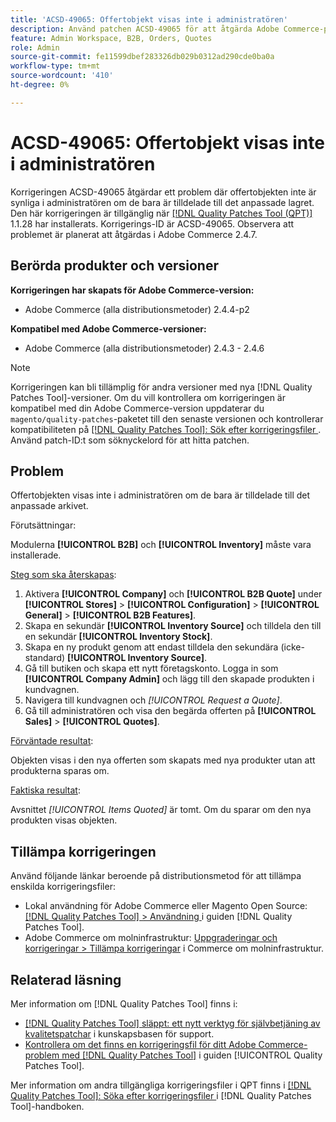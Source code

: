 ```yaml
---
title: 'ACSD-49065: Offertobjekt visas inte i administratören'
description: Använd patchen ACSD-49065 för att åtgärda Adobe Commerce-problemet där offertobjekten inte syns i administratören om de bara tilldelats det anpassade lagret.
feature: Admin Workspace, B2B, Orders, Quotes
role: Admin
source-git-commit: fe11599dbef283326db029b0312ad290cde0ba0a
workflow-type: tm+mt
source-wordcount: '410'
ht-degree: 0%

---
```


# ACSD-49065: Offertobjekt visas inte i administratören

Korrigeringen ACSD-49065 åtgärdar ett problem där offertobjekten inte är synliga i administratören om de bara är tilldelade till det anpassade lagret. Den här korrigeringen är tillgänglig när [[!DNL Quality Patches Tool (QPT)]](https://experienceleague.adobe.com/en/docs/commerce-knowledge-base/kb/announcements/commerce-announcements/magento-quality-patches-released-new-tool-to-self-serve-quality-patches) 1.1.28 har installerats. Korrigerings-ID är ACSD-49065. Observera att problemet är planerat att åtgärdas i Adobe Commerce 2.4.7.

## Berörda produkter och versioner

**Korrigeringen har skapats för Adobe Commerce-version:**

* Adobe Commerce (alla distributionsmetoder) 2.4.4-p2

**Kompatibel med Adobe Commerce-versioner:**

* Adobe Commerce (alla distributionsmetoder) 2.4.3 - 2.4.6

>[!NOTE]
>
>Korrigeringen kan bli tillämplig för andra versioner med nya [!DNL Quality Patches Tool]-versioner. Om du vill kontrollera om korrigeringen är kompatibel med din Adobe Commerce-version uppdaterar du `magento/quality-patches`-paketet till den senaste versionen och kontrollerar kompatibiliteten på [[!DNL Quality Patches Tool]: Sök efter korrigeringsfiler ](https://experienceleague.adobe.com/tools/commerce-quality-patches/index.html). Använd patch-ID:t som söknyckelord för att hitta patchen.

## Problem

Offertobjekten visas inte i administratören om de bara är tilldelade till det anpassade arkivet.

Förutsättningar:

Modulerna **[!UICONTROL B2B]** och **[!UICONTROL Inventory]** måste vara installerade.

<u>Steg som ska återskapas</u>:

1. Aktivera **[!UICONTROL Company]** och **[!UICONTROL B2B Quote]** under **[!UICONTROL Stores]** > **[!UICONTROL Configuration]** > **[!UICONTROL General]** > **[!UICONTROL B2B Features]**.
1. Skapa en sekundär **[!UICONTROL Inventory Source]** och tilldela den till en sekundär **[!UICONTROL Inventory Stock]**.
1. Skapa en ny produkt genom att endast tilldela den sekundära (icke-standard) **[!UICONTROL Inventory Source]**.
1. Gå till butiken och skapa ett nytt företagskonto. Logga in som **[!UICONTROL Company Admin]** och lägg till den skapade produkten i kundvagnen.
1. Navigera till kundvagnen och *[!UICONTROL Request a Quote]*.
1. Gå till administratören och visa den begärda offerten på **[!UICONTROL Sales]** > **[!UICONTROL Quotes]**.

<u>Förväntade resultat</u>:

Objekten visas i den nya offerten som skapats med nya produkter utan att produkterna sparas om.

<u>Faktiska resultat</u>:

Avsnittet *[!UICONTROL Items Quoted]* är tomt. Om du sparar om den nya produkten visas objekten.

## Tillämpa korrigeringen

Använd följande länkar beroende på distributionsmetod för att tillämpa enskilda korrigeringsfiler:

* Lokal användning för Adobe Commerce eller Magento Open Source: [[!DNL Quality Patches Tool] > Användning ](/help/tools/quality-patches-tool/usage.md) i guiden [!DNL Quality Patches Tool].
* Adobe Commerce om molninfrastruktur: [Uppgraderingar och korrigeringar > Tillämpa korrigeringar](https://experienceleague.adobe.com/docs/commerce-cloud-service/user-guide/develop/upgrade/apply-patches.html) i Commerce om molninfrastruktur.

## Relaterad läsning

Mer information om [!DNL Quality Patches Tool] finns i:

* [[!DNL Quality Patches Tool] släppt: ett nytt verktyg för självbetjäning av kvalitetspatchar](https://experienceleague.adobe.com/en/docs/commerce-knowledge-base/kb/announcements/commerce-announcements/magento-quality-patches-released-new-tool-to-self-serve-quality-patches) i kunskapsbasen för support.
* [Kontrollera om det finns en korrigeringsfil för ditt Adobe Commerce-problem med  [!DNL Quality Patches Tool]](/help/tools/quality-patches-tool/patches-available-in-qpt/check-patch-for-magento-issue-with-magento-quality-patches.md) i guiden [!UICONTROL Quality Patches Tool].


Mer information om andra tillgängliga korrigeringsfiler i QPT finns i [[!DNL Quality Patches Tool]: Söka efter korrigeringsfiler ](https://experienceleague.adobe.com/tools/commerce-quality-patches/index.html) i [!DNL Quality Patches Tool]-handboken.
